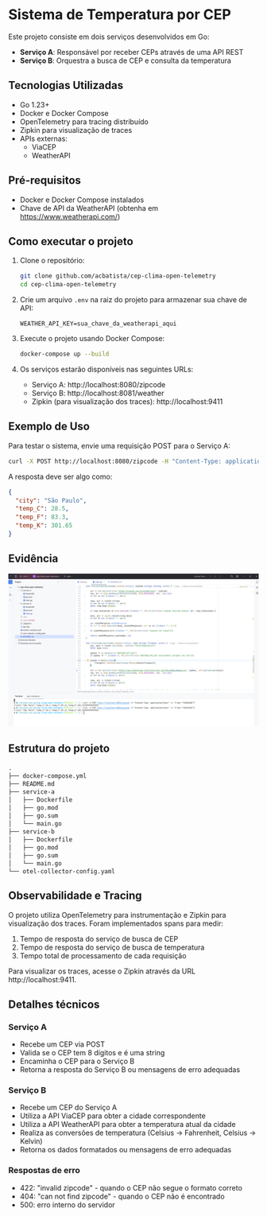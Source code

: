 # Sistema de Temperatura por CEP

Este projeto consiste em dois serviços desenvolvidos em Go:

- **Serviço A**: Responsável por receber CEPs através de uma API REST
- **Serviço B**: Orquestra a busca de CEP e consulta da temperatura

## Tecnologias Utilizadas

- Go 1.23+
- Docker e Docker Compose
- OpenTelemetry para tracing distribuído
- Zipkin para visualização de traces
- APIs externas:
  - ViaCEP
  - WeatherAPI

## Pré-requisitos

- Docker e Docker Compose instalados
- Chave de API da WeatherAPI (obtenha em https://www.weatherapi.com/)

## Como executar o projeto

1. Clone o repositório:
   ```bash
   git clone github.com/acbatista/cep-clima-open-telemetry
   cd cep-clima-open-telemetry
   ```

2. Crie um arquivo `.env` na raiz do projeto para armazenar sua chave de API:
   ```
   WEATHER_API_KEY=sua_chave_da_weatherapi_aqui
   ```

3. Execute o projeto usando Docker Compose:
   ```bash
   docker-compose up --build
   ```

4. Os serviços estarão disponíveis nas seguintes URLs:
   - Serviço A: http://localhost:8080/zipcode
   - Serviço B: http://localhost:8081/weather
   - Zipkin (para visualização dos traces): http://localhost:9411

## Exemplo de Uso

Para testar o sistema, envie uma requisição POST para o Serviço A:

```bash
curl -X POST http://localhost:8080/zipcode -H "Content-Type: application/json" -d '{"cep":"01001000"}'
```

A resposta deve ser algo como:

```json
{
  "city": "São Paulo",
  "temp_C": 28.5,
  "temp_F": 83.3,
  "temp_K": 301.65
}
```
## Evidência


![Execução](docs/envidencia-teste.png)


## Estrutura do projeto

```
.
├── docker-compose.yml
├── README.md
├── service-a
│   ├── Dockerfile
│   ├── go.mod
│   ├── go.sum
│   └── main.go
├── service-b
│   ├── Dockerfile
│   ├── go.mod
│   ├── go.sum
│   └── main.go
└── otel-collector-config.yaml
```

## Observabilidade e Tracing

O projeto utiliza OpenTelemetry para instrumentação e Zipkin para visualização dos traces. Foram implementados spans para medir:

1. Tempo de resposta do serviço de busca de CEP
2. Tempo de resposta do serviço de busca de temperatura
3. Tempo total de processamento de cada requisição

Para visualizar os traces, acesse o Zipkin através da URL http://localhost:9411.

## Detalhes técnicos

### Serviço A

- Recebe um CEP via POST
- Valida se o CEP tem 8 dígitos e é uma string
- Encaminha o CEP para o Serviço B
- Retorna a resposta do Serviço B ou mensagens de erro adequadas

### Serviço B

- Recebe um CEP do Serviço A
- Utiliza a API ViaCEP para obter a cidade correspondente
- Utiliza a API WeatherAPI para obter a temperatura atual da cidade
- Realiza as conversões de temperatura (Celsius → Fahrenheit, Celsius → Kelvin)
- Retorna os dados formatados ou mensagens de erro adequadas

### Respostas de erro

- 422: "invalid zipcode" - quando o CEP não segue o formato correto
- 404: "can not find zipcode" - quando o CEP não é encontrado
- 500: erro interno do servidor